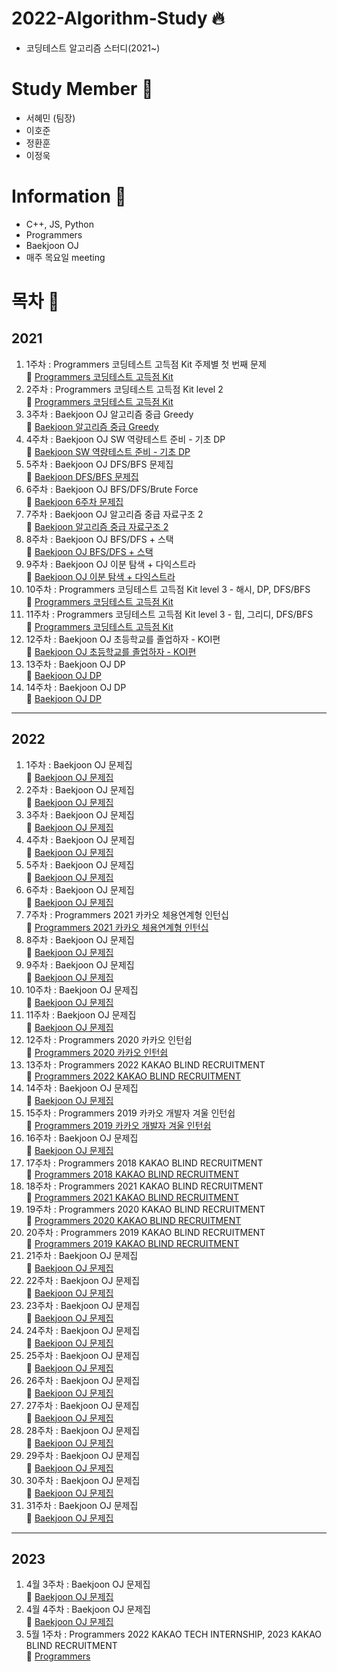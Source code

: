 # 2022-Algorithm-Study &#128293;

- 코딩테스트 알고리즘 스터디(2021~)

# Study Member &#128100;

- 서혜민 (팀장)
- 이호준
- 정환훈
- 이정욱

# Information &#128227;

- C++, JS, Python
- Programmers
- Baekjoon OJ
- 매주 목요일 meeting

# 목차 &#128204;

## 2021

1. 1주차 : Programmers 코딩테스트 고득점 Kit 주제별 첫 번째 문제  
   📖 [Programmers 코딩테스트 고득점 Kit](https://programmers.co.kr/learn/challenges)
2. 2주차 : Programmers 코딩테스트 고득점 Kit level 2  
   📖 [Programmers 코딩테스트 고득점 Kit](https://programmers.co.kr/learn/challenges)
3. 3주차 : Baekjoon OJ 알고리즘 중급 Greedy  
   📖 [Baekjoon 알고리즘 중급 Greedy](https://www.acmicpc.net/workbook/view/3978)
4. 4주차 : Baekjoon OJ SW 역량테스트 준비 - 기초 DP  
   📖 [Baekjoon SW 역량테스트 준비 - 기초 DP](https://www.acmicpc.net/workbook/view/3939)
5. 5주차 : Baekjoon OJ DFS/BFS 문제집  
   📖 [Baekjoon DFS/BFS 문제집](https://www.acmicpc.net/workbook/view/8507)
6. 6주차 : Baekjoon OJ BFS/DFS/Brute Force  
   📖 [Baekjoon 6주차 문제집](https://www.acmicpc.net/workbook/view/8641)
7. 7주차 : Baekjoon OJ 알고리즘 중급 자료구조 2  
   📖 [Baekjoon 알고리즘 중급 자료구조 2](https://www.acmicpc.net/workbook/view/3991)
8. 8주차 : Baekjoon OJ BFS/DFS + 스택  
   📖 [Baekjoon OJ BFS/DFS + 스택](https://www.acmicpc.net/workbook/view/8760)
9. 9주차 : Baekjoon OJ 이분 탐색 + 다익스트라  
   📖 [Baekjoon OJ 이분 탐색 + 다익스트라](https://www.acmicpc.net/workbook/view/8856)
10. 10주차 : Programmers 코딩테스트 고득점 Kit level 3 - 해시, DP, DFS/BFS  
    📖 [Programmers 코딩테스트 고득점 Kit](https://programmers.co.kr/learn/challenges)
11. 11주차 : Programmers 코딩테스트 고득점 Kit level 3 - 힙, 그리디, DFS/BFS  
    📖 [Programmers 코딩테스트 고득점 Kit](https://programmers.co.kr/learn/challenges)
12. 12주차 : Baekjoon OJ 초등학교를 졸업하자 - KOI편  
    📖 [Baekjoon OJ 초등학교를 졸업하자 - KOI편 ](https://www.acmicpc.net/workbook/view/140)
13. 13주차 : Baekjoon OJ DP  
    📖 [Baekjoon OJ DP](https://www.acmicpc.net/workbook/view/9077)
14. 14주차 : Baekjoon OJ DP  
    📖 [Baekjoon OJ DP](https://www.acmicpc.net/workbook/view/9146)

---

## 2022

1. 1주차 : Baekjoon OJ 문제집  
   📖 [Baekjoon OJ 문제집](https://www.acmicpc.net/workbook/view/9741)
2. 2주차 : Baekjoon OJ 문제집  
   📖 [Baekjoon OJ 문제집](https://www.acmicpc.net/workbook/view/9889)
3. 3주차 : Baekjoon OJ 문제집  
   📖 [Baekjoon OJ 문제집](https://www.acmicpc.net/workbook/view/10028)
4. 4주차 : Baekjoon OJ 문제집  
   📖 [Baekjoon OJ 문제집](https://www.acmicpc.net/workbook/view/10085)
5. 5주차 : Baekjoon OJ 문제집  
   📖 [Baekjoon OJ 문제집](https://www.acmicpc.net/workbook/view/10221)
6. 6주차 : Baekjoon OJ 문제집  
   📖 [Baekjoon OJ 문제집](https://www.acmicpc.net/workbook/view/10370)
7. 7주차 : Programmers 2021 카카오 체용연계형 인턴십  
   📖 [Programmers 2021 카카오 체용연계형 인턴십](https://programmers.co.kr/learn/challenges?tab=all_challenges)
8. 8주차 : Baekjoon OJ 문제집  
   📖 [Baekjoon OJ 문제집](https://www.acmicpc.net/workbook/view/10724)
9. 9주차 : Baekjoon OJ 문제집  
   📖 [Baekjoon OJ 문제집](https://www.acmicpc.net/workbook/view/10779)
10. 10주차 : Baekjoon OJ 문제집  
    📖 [Baekjoon OJ 문제집](https://www.acmicpc.net/workbook/view/10847)
11. 11주차 : Baekjoon OJ 문제집  
    📖 [Baekjoon OJ 문제집](https://www.acmicpc.net/workbook/view/10994)
12. 12주차 : Programmers 2020 카카오 인턴쉽  
    📖 [Programmers 2020 카카오 인턴쉽](https://programmers.co.kr/learn/challenges?tab=all_challenges)
13. 13주차 : Programmers 2022 KAKAO BLIND RECRUITMENT  
    📖 [Programmers 2022 KAKAO BLIND RECRUITMENT](https://programmers.co.kr/learn/challenges?tab=all_challenges)
14. 14주차 : Baekjoon OJ 문제집  
    📖 [Baekjoon OJ 문제집](https://www.acmicpc.net/workbook/view/11300)
15. 15주차 : Programmers 2019 카카오 개발자 겨울 인턴쉽  
    📖 [Programmers 2019 카카오 개발자 겨울 인턴쉽](https://programmers.co.kr/learn/challenges)
16. 16주차 : Baekjoon OJ 문제집  
    📖 [Baekjoon OJ 문제집](https://www.acmicpc.net/workbook/view/11858)
17. 17주차 : Programmers 2018 KAKAO BLIND RECRUITMENT  
    📖 [Programmers 2018 KAKAO BLIND RECRUITMENT](https://school.programmers.co.kr/learn/challenges)
18. 18주차 : Programmers 2021 KAKAO BLIND RECRUITMENT  
    📖 [Programmers 2021 KAKAO BLIND RECRUITMENT](https://school.programmers.co.kr/learn/challenges)
19. 19주차 : Programmers 2020 KAKAO BLIND RECRUITMENT  
    📖 [Programmers 2020 KAKAO BLIND RECRUITMENT](https://school.programmers.co.kr/learn/challenges)
20. 20주차 : Programmers 2019 KAKAO BLIND RECRUITMENT  
    📖 [Programmers 2019 KAKAO BLIND RECRUITMENT](https://school.programmers.co.kr/learn/challenges)
21. 21주차 : Baekjoon OJ 문제집  
    📖 [Baekjoon OJ 문제집](https://www.acmicpc.net/group/workbook/view/11505/49600)    
22. 22주차 : Baekjoon OJ 문제집  
    📖 [Baekjoon OJ 문제집](https://www.acmicpc.net/group/workbook/view/11505/49935)
23. 23주차 : Baekjoon OJ 문제집  
    📖 [Baekjoon OJ 문제집](https://www.acmicpc.net/group/workbook/view/11505/50065)
24. 24주차 : Baekjoon OJ 문제집  
    📖 [Baekjoon OJ 문제집](https://www.acmicpc.net/group/workbook/view//11505/50200)
25. 25주차 : Baekjoon OJ 문제집  
    📖 [Baekjoon OJ 문제집](https://www.acmicpc.net/group/workbook/view//11505/50642)
26. 26주차 : Baekjoon OJ 문제집  
    📖 [Baekjoon OJ 문제집](https://www.acmicpc.net/group/workbook/view//11505/50778)
27. 27주차 : Baekjoon OJ 문제집  
    📖 [Baekjoon OJ 문제집](https://www.acmicpc.net/group/workbook/view//11505/51008)
28. 28주차 : Baekjoon OJ 문제집  
    📖 [Baekjoon OJ 문제집](https://www.acmicpc.net/workbook/view/13428)
29. 29주차 : Baekjoon OJ 문제집  
    📖 [Baekjoon OJ 문제집](https://www.acmicpc.net/workbook/view/13477)
30. 30주차 : Baekjoon OJ 문제집  
    📖 [Baekjoon OJ 문제집](https://www.acmicpc.net/workbook/view/13538)
31. 31주차 : Baekjoon OJ 문제집  
    📖 [Baekjoon OJ 문제집](https://www.acmicpc.net/workbook/view/13608)


---

## 2023

1. 4월 3주차 : Baekjoon OJ 문제집  
   📖 [Baekjoon OJ 문제집](https://www.acmicpc.net/workbook/view/15191)
2. 4월 4주차 : Baekjoon OJ 문제집  
   📖 [Baekjoon OJ 문제집](https://www.acmicpc.net/workbook/view/15287)
3. 5월 1주차 : Programmers 2022 KAKAO TECH INTERNSHIP, 2023 KAKAO BLIND RECRUITMENT    
   📖 [Programmers](https://school.programmers.co.kr/learn/challenges?order=recent&page=1&partIds=37527%2C31236)
   